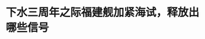 <!DOCTYPE html>
<html lang="zh-CN">

<head>
    
<title>下水三周年之际福建舰加紧海试，释放出哪些信号_腾讯新闻</title>
<meta name="keywords" content="航母,军舰,大国重器,海上试验,海试,张军社,福建,电磁弹射系统,电磁弹射,系泊试验">
<meta name="description" content="【环球时报-环球网报道 记者 郭媛丹】据央视新闻24日报道，作为我国首艘弹射型航空母舰，福建舰正在加紧进行海试。2022年6月17日，福建舰下水，曾备受关注。在下水即将三周年之际，福建舰被官宣加紧海试，这释放出什么信号？军事专家25日对《环球时报》表示，这表明福建舰距离正式服役的日子已不远。从世界其他国家海军航母...">
<meta name="author" content="腾讯网">
<meta name="copyright" content="Copyright 1998 - 2025 Tencent. All Rights Reserved">
<meta property="og:type" content="news" />

<meta property="og:title" content="下水三周年之际福建舰加紧海试，释放出哪些信号_腾讯新闻" />
<meta property="og:description" content="【环球时报-环球网报道 记者 郭媛丹】据央视新闻24日报道，作为我国首艘弹射型航空母舰，福建舰正在加紧进行海试。2022年6月17日，福建舰下水，曾备受关注。在下水即将三周年之际，福建舰被官宣加紧海试，这释放出什么信号？军事专家25日对《环球时报》表示，这表明福建舰距离正式服役的日子已不远。从世界其他国家海军航母..." />
<meta property="og:url" content="https://news.qq.com/rain/a/20250525A05GA300" />
<meta property="og:image" content="https://inews.gtimg.com/news_ls/ONlJztUC3aBh8-QedCk3Gy9SCHqwVsCd_tIBjn9yB_9IwAA_640330/0" />
<meta property="article:author" content="环球网" />
<meta property="article:published_time" content="2025-05-25 17:14:12" />
<meta property="category" content="mil" />

<meta name="baidu-site-verification" content="jJeIJ5X7pP" />
    <meta charset="utf-8" />
<meta http-equiv="X-UA-Compatible" content="IE=Edge" />
<meta name="viewport" content="width=device-width, initial-scale=1, shrink-to-fit=no" />
<link rel="dns-prefetch" href="mat1.gtimg.com">
<link rel="dns-prefetch" href="i.news.qq.com">
<link rel="shortcut icon" href="https://mat1.gtimg.com/qqcdn/qqindex2021/favicon.ico">
<script nomodule="true" src="https://mat1.gtimg.com/qqcdn/qqindex2021/common-static/20240515201444/core3-37-1.min.js"></script>
<script>
  try {
    if (!window.IntersectionObserver) {
      var observerScript = document.createElement('script');
      observerScript.src = "https://mat1.gtimg.com/qqcdn/qqindex2021/common-static/20241024141058/intersection-observer-polyfill.js";
      document.head.appendChild(observerScript);
    }
  } catch (error) {}
</script>

<script>
  try {
    if (!Element.prototype.scrollTo) {
      var scrollScript = document.createElement('script');
      scrollScript.src = "https://mat1.gtimg.com/qqcdn/qqindex2021/common-static/20241025153001/scroll-behavior-polyfill.js";
      document.head.appendChild(scrollScript);
    }
  } catch (error) {}
</script>
<script>
  try {
    if ('scrollRestoration' in window.history) {
      window.history.scrollRestoration = 'manual';
    }
    window.isPcClient = Boolean(window.electron) && (
      window.navigator.userAgent.indexOf('pc-client') > 0 ||
      window.navigator.userAgent.indexOf('TencentNews') > 0
    );
  } catch {}
</script>
<script>
  try {
    if (window.isPcClient) {
      var bodyStyle = document.createElement('style');
      bodyStyle.innerText = 'body{ zoom: 0.95 }';
      document.head.appendChild(bodyStyle);
    }
  } catch {}
</script>
<script>
  window.DATA = {"url":"https://view.inews.qq.com/a/20250525A05GA300","article_id":"20250525A05GA300","article_type":"0","title":"下水三周年之际福建舰加紧海试，释放出哪些信号","desc":"【环球时报-环球网报道 记者 郭媛丹】据央视新闻24日报道，作为我国首艘弹射型航空母舰，福建舰正在加紧进行海试。2022年6月17日，福建舰下水，曾备受关注。在下水即将三周年之际，福建舰被官宣加紧海试，这释放出什么信号？军事专家25日对《环球时报》表示，这表明福建舰距离正式服役的日子已不远。从世界其他国家海军航母...","iNewsRecommendLevel":1,"abstract":"【环球时报-环球网报道 记者 郭媛丹】据央视新闻24日报道，作为我国首艘弹射型航空母舰，福建舰正在加紧进行海试。2022年6月17日，福建舰下水，曾备受关注。在下水即将三周年之际，福建舰被官宣加紧海试，这释放出什么信号？军事专家25日对《环球时报》表示，这表明福建舰距离正式服役的日子已不远。从世界其他国家海军航母...","catalog1":"mil","ad_channel_sign":"milite","introduction":"","media":"环球网","media_id":"26082","pubtime":"2025-05-25 17:14:12","comment_id":"8414753827","political":0,"cmsId":"20250525A05GA300","cms_id":"20250525A05GA300","closeAllAd":0,"closeAllFavorite":false,"originContent":{"directory":{"ai_list":null,"enable":2,"list":null},"key_points_show":["中国首艘弹射型航空母舰福建舰在下水三周年之际加紧进行海试，距离正式服役的日子已不远。","福建舰进行了八次海上试验，表明海试非常顺利，大致进行了六大领域测试。","与辽宁舰和山东舰相比，福建舰吨位更大，搭载的飞机更多，尤其是首次使用电磁弹射系统，因此其海试时间自然要比过去更长。","专家分析认为，福建舰服役后，中国海军将正式进入三航母时代，提高海军远海防御作战能力。","同时，这也说明国家大型舰艇建造能力、科技水平和综合国力等都已实现大幅提升。"],"text":"\u003cdiv class=\"rich_media_content\"\u003e\u003c!--NO_AD_ERROR_5_1--\u003e\u003c!--VIDEO_0--\u003e\u003cp type=\"desc\" style=\"color: rgb(136, 136, 136); font-size: 13px; line-height: 14px; margin-bottom: 22px; margin-top: 8px; text-align: center\"\u003e我国首艘弹射型航母正加紧海试 入列后作战模式将更灵活\u003c/p\u003e\u003cp\u003e【环球时报-环球网报道 记者 郭媛丹】据央视新闻24日报道，作为我国首艘弹射型航空母舰，\u003c!--VERTICAL_CARD_BEGIN_0--\u003e福建舰\u003c!--VERTICAL_CARD_END_0--\u003e正在加紧进行海试。2022年6月17日，福建舰下水，曾备受关注。在下水即将三周年之际，福建舰被官宣加紧海试，这释放出什么信号？军事专家25日对《环球时报》表示，这表明福建舰距离正式服役的日子已不远。\u003c/p\u003e\u003cp\u003e从世界其他国家海军航母从下水到服役的情况来看，航母一般需经历舾装、系泊试验以及海试三个阶段，通常需要三到四年时间才能正式服役。军事专家张军社25日接受《环球时报》采访时表示，福建舰是中国自主研发的首艘电磁弹射型航母，其采用的电磁弹射技术极为复杂，需要更长时间的调试和测试，以确保系统的稳定性和可靠性。“央视报道福建舰近期加快了海试进程，这表明它距离正式服役的日子已不远。”\u003c!--NO_AD_0--\u003e\u003c!--EOP_0--\u003e\u003c/p\u003e\u003c!--PARAGRAPH_0--\u003e\u003cp\u003e福建舰首次海试于2024年5月1日启动，至5月8日结束，为期8天，期间主要完成了动力、电力等系统设备的测试，达到了预期效果。根据上海海事局网站信息，\u003c!--SECURE_LINK_BEGIN_0--\u003e长江口\u003c!--SECURE_LINK_END_0--\u003e5月21日一大型船舶航行交通管制，管制范围涉及302灯浮至长兴岛码头水域及深水航道进出口。外界分析认为，此次交通管制极有可能与福建舰的第八次海试紧密相关。今年3月，在国防部例行记者会上，针对“福建舰近日已出海开始第七次海试”的相关问题，时任国防部新闻发言人的吴谦表示，福建舰开展海上试验是建造过程中的正常安排，大家平常心就好。\u003c!--NO_AD_1--\u003e\u003c!--EOP_1--\u003e\u003c/p\u003e\u003c!--PARAGRAPH_1--\u003e\u003cp\u003e张军社表示，在一年多的时间内，福建舰进行了八次海上试验，表明福建舰海试非常顺利。他具体分析表示，福建舰大致应该进行了六大领域测试。首先，测试动力系统的可靠性。在航母高速甚至极限速度航行时，检验动力系统能否满足需求，确保航母的机动性。其次，对电力系统进行测试。由于电磁弹射系统耗电量巨大，需检验电力系统的供电能力和稳定性，以支撑电磁弹射系统的正常工作。第三，测试航母在高速航行和极限转弯情况下的稳定性。例如航母在海上进行高速回转时，需检验其稳定性，包括在高速航行和恶劣海况下的稳定性。“这些试验项目循序渐进，从基本的动力、电力系统入手，逐步向技术技能方面发展。”张军社介绍。\u003c!--NO_AD_2--\u003e\u003c!--EOP_2--\u003e\u003c/p\u003e\u003c!--PARAGRAPH_2--\u003e\u003cp\u003e第四是测试甲板的承载能力，包括飞机起降时的承重及空间划分等，特别是战斗机起降的情况。第五个测试项目是对电磁弹射系统进行测试，包括电磁弹射起飞和阻拦着舰的情况，这既是对电磁弹射系统的测试，也是对飞行员、飞机与电磁弹射系统适配性的测试。第六是对包括航母舰载机挂弹作业能力在内的测试。“具体而言，还包括多种机型——如已公开的歼 - 15弹射型舰载战斗机以及其他可能上舰的固定翼预警机等——的适配性起降训练和试验。”张军社表示，经过以上一系列对航母本身性能的测试，以及对多种舰载机适配性训练的完成，福建舰正式服役便水到渠成。\u003c!--NO_AD_3--\u003e\u003c!--EOP_3--\u003e\u003c/p\u003e\u003c!--PARAGRAPH_3--\u003e\u003cp\u003e公开信息显示，\u003c!--VERTICAL_CARD_BEGIN_1--\u003e辽宁舰\u003c!--VERTICAL_CARD_END_1--\u003e和\u003c!--VERTICAL_CARD_BEGIN_2--\u003e山东舰\u003c!--VERTICAL_CARD_END_2--\u003e从首次海试到正式入列，间隔1年1个月和1年7个月左右。辽宁舰在2011年8月10日首次出海进行航行试验，在2012年9月25日正式服役。山东舰首次进行海试发生在2018年5月13日至18日期间，2019年12月17日‌‌，山东舰正式入列。 \u003c/p\u003e\u003cp\u003e张军社分析认为，与辽宁舰和山东舰相比，福建舰吨位更大，搭载的飞机更多，尤其是首次使用电磁弹射系统，该系统更为复杂，因此其海试时间自然要比过去更长。\u003c/p\u003e\u003cp\u003e这位军事专家分析说，与辽宁舰和山东舰相比，福建舰的复杂主要体现在两个方面：一是使用了电磁弹射系统；二是搭载的舰载机机型更多，因此福建舰的系统也更为复杂。“由于电磁弹射器的自动控制系统能够精准控制推力，根据飞机大小采取不同推力，因此可以比滑跃起飞航母起飞更多类型的飞机，尤其是固定翼预警机以及各种大中小型无人机。所以，各种舰载机的适配性试验时间也更长。”\u003c!--NO_AD_4--\u003e\u003c!--EOP_4--\u003e\u003c/p\u003e\u003c!--PARAGRAPH_4--\u003e\u003cp\u003e张军社表示，福建舰服役后，中国海军将正式进入三航母时代，这将进一步提高中国海军远海防御作战能力，对中国海军向近海防御、远海防卫转型具有重要意义。同时也说明国家大型舰艇建造能力、科技水平和综合国力等都已实现大幅提升。\u003c/p\u003e\u003cdiv powered-by=\"qqnews_ex-editor\"\u003e\u003c/div\u003e\u003cstyle\u003e.rich_media_content{--news-tabel-th-night-color: #444444;--news-font-day-color: #333;--news-font-night-color: #d9d9d9;--news-bottom-distance: 22px}.rich_media_content p:not([data-exeditor-arbitrary-box=image-box]){letter-spacing:.5px;line-height:30px;margin-bottom:var(--news-bottom-distance);word-wrap:break-word}.rich_media_content{color:var(--news-font-day-color);font-size:18px}@media(prefers-color-scheme:dark){body:not([data-weui-theme=light]):not([dark-mode-disable=true]) .rich_media_content p:not([data-exeditor-arbitrary-box=image-box]){letter-spacing:.5px;line-height:30px;margin-bottom:var(--news-bottom-distance);word-wrap:break-word}body:not([data-weui-theme=light]):not([dark-mode-disable=true]) .rich_media_content{color:var(--news-font-night-color)}}.data_color_scheme_dark .rich_media_content p:not([data-exeditor-arbitrary-box=image-box]){letter-spacing:.5px;line-height:30px;margin-bottom:var(--news-bottom-distance);word-wrap:break-word}.data_color_scheme_dark .rich_media_content{color:var(--news-font-night-color)}.data_color_scheme_dark .rich_media_content{font-size:18px}.rich_media_content p[data-exeditor-arbitrary-box=image-box]{margin-bottom:11px}.rich_media_content\u003ediv:not(.qnt-video),.rich_media_content\u003esection{margin-bottom:var(--news-bottom-distance)}.rich_media_content hr{margin-bottom:var(--news-bottom-distance)}.rich_media_content .link_list{margin:0;margin-top:20px;min-height:0!important}.rich_media_content blockquote{background:#f9f9f9;border-left:6px solid #ccc;margin:1.5em 10px;padding:.5em 10px}.rich_media_content blockquote p{margin-bottom:0!important}.data_color_scheme_dark .rich_media_content blockquote{background:#323232}@media(prefers-color-scheme:dark){body:not([data-weui-theme=light]):not([dark-mode-disable=true]) .rich_media_content blockquote{background:#323232}}.rich_media_content ol[data-ex-list]{--ol-start: 1;--ol-list-style-type: decimal;list-style-type:none;counter-reset:olCounter calc(var(--ol-start,1) - 1);position:relative}.rich_media_content ol[data-ex-list]\u003eli\u003e:first-child::before{content:counter(olCounter,var(--ol-list-style-type)) '. ';counter-increment:olCounter;font-variant-numeric:tabular-nums;display:inline-block}.rich_media_content ul[data-ex-list]{--ul-list-style-type: circle;list-style-type:none;position:relative}.rich_media_content ul[data-ex-list].nonUnicode-list-style-type\u003eli\u003e:first-child::before{content:var(--ul-list-style-type) ' ';font-variant-numeric:tabular-nums;display:inline-block;transform:scale(0.5)}.rich_media_content ul[data-ex-list].unicode-list-style-type\u003eli\u003e:first-child::before{content:var(--ul-list-style-type) ' ';font-variant-numeric:tabular-nums;display:inline-block;transform:scale(0.8)}.rich_media_content ol:not([data-ex-list]){padding-left:revert}.rich_media_content ul:not([data-ex-list]){padding-left:revert}.rich_media_content table{display:table;border-collapse:collapse;margin-bottom:var(--news-bottom-distance)}.rich_media_content table th,.rich_media_content table td{word-wrap:break-word;border:1px solid #ddd;white-space:nowrap;padding:2px 5px}.rich_media_content table th{font-weight:700;background-color:#f0f0f0;text-align:left}.rich_media_content table p{margin-bottom:0!important}.data_color_scheme_dark .rich_media_content table th{background:var(--news-tabel-th-night-color)}@media(prefers-color-scheme:dark){body:not([data-weui-theme=light]):not([dark-mode-disable=true]) .rich_media_content table th{background:var(--news-tabel-th-night-color)}}.rich_media_content .qqnews_image_desc,.rich_media_content p[type=om-image-desc]{line-height:20px!important;text-align:center!important;font-size:14px!important;color:#666!important}.rich_media_content div[data-exeditor-arbitrary-box=wrap]:not([data-exeditor-arbitrary-box-special-style]){max-width:100%}.rich_media_content .qqnews-content{--wmfont: 0;--wmcolor: transparent;font-size:var(--wmfont);color:var(--wmcolor);line-height:var(--wmfont)!important;margin-bottom:var(--wmfont)!important}.rich_media_content .qqnews_sign_emphasis{background:#f7f7f7}.rich_media_content .qqnews_sign_emphasis ol{word-wrap:break-word;border:none;color:#5c5c5c;line-height:28px;list-style:none;margin:14px 0 6px;padding:16px 15px 4px}.rich_media_content .qqnews_sign_emphasis p{margin-bottom:12px!important}.rich_media_content .qqnews_sign_emphasis ol\u003eli\u003ep{padding-left:30px}.rich_media_content .qqnews_sign_emphasis ol\u003eli{list-style:none}.rich_media_content .qqnews_sign_emphasis ol\u003eli\u003ep:first-child::before{margin-left:-30px;content:counter(olCounter,decimal) ''!important;counter-increment:olCounter!important;font-variant-numeric:tabular-nums!important;background:#37f;border-radius:2px;color:#fff;font-size:15px;font-style:normal;text-align:center;line-height:18px;width:18px;height:18px;margin-right:12px;position:relative;top:-1px}.data_color_scheme_dark .rich_media_content .qqnews_sign_emphasis{background:#262626}.data_color_scheme_dark .rich_media_content .qqnews_sign_emphasis ol\u003eli\u003ep{color:#a9a9a9}@media(prefers-color-scheme:dark){body:not([data-weui-theme=light]):not([dark-mode-disable=true]) .rich_media_content .qqnews_sign_emphasis{background:#262626}body:not([data-weui-theme=light]):not([dark-mode-disable=true]) .rich_media_content .qqnews_sign_emphasis ol\u003eli\u003ep{color:#a9a9a9}}.rich_media_content h1,.rich_media_content h2,.rich_media_content h3,.rich_media_content h4,.rich_media_content h5,.rich_media_content h6{margin-bottom:var(--news-bottom-distance);font-weight:700}.rich_media_content h1{font-size:20px}.rich_media_content h2,.rich_media_content h3{font-size:19px}.rich_media_content h4,.rich_media_content h5,.rich_media_content h6{font-size:18px}.rich_media_content li:empty{display:none}.rich_media_content ul,.rich_media_content ol{margin-bottom:var(--news-bottom-distance)}.rich_media_content div\u003ep:only-child{margin-bottom:0!important}.rich_media_content .cms-cke-widget-title-wrap p{margin-bottom:0!important}\u003c/style\u003e\u003c/div\u003e","version":"v2"},"originAttribute":{"VERTICAL_CARD_BEGIN_0":{"a_version":"21_android_7.4.57","desc":"福建舰","detail_url":"qqnews://article_9528?act=ai_chat\u0026vertical_card_type=ai\u0026vertical_card_desc=%E7%A6%8F%E5%BB%BA%E8%88%B0\u0026a_version=21_android_7.4.57\u0026i_version=11.0_qqnews_7.4.70","i_version":"11.0_qqnews_7.4.70","previous_context":"我国首艘弹射型航母正加紧海试 入列后作战模式将更灵活【环球时报-环球网报道 记者 郭媛丹】据央视新闻24日报道，作为我国首艘弹射型航空母舰，","subsequent_context":"正在加紧进行海试。2022年6月17日，福建舰下水，曾备受关注。在下水即将三周年之际，福建舰被官宣加紧海试，这释放出什么信号？军事专家25日对《环球时报》表示，这表明福建舰距离正式服役的日子已不远。从","type":"ai","url":"qqnews://article_9528?act=ai_chat\u0026vertical_card_type=ai\u0026vertical_card_desc=%E7%A6%8F%E5%BB%BA%E8%88%B0\u0026jumpinfo=%7B%22scene%22%3A%22algo_scribe_words%22%2C%22sentence%22%3A%22%E7%A6%8F%E5%BB%BA%E8%88%B0%22%2C%22sentenceContext%22%3A%22%E6%88%91%E5%9B%BD%E9%A6%96%E8%89%98%E5%BC%B9%E5%B0%84%E5%9E%8B%E8%88%AA%E6%AF%8D%E6%AD%A3%E5%8A%A0%E7%B4%A7%E6%B5%B7%E8%AF%95+%E5%85%A5%E5%88%97%E5%90%8E%E4%BD%9C%E6%88%98%E6%A8%A1%E5%BC%8F%E5%B0%86%E6%9B%B4%E7%81%B5%E6%B4%BB%E3%80%90%E7%8E%AF%E7%90%83%E6%97%B6%E6%8A%A5-%E7%8E%AF%E7%90%83%E7%BD%91%E6%8A%A5%E9%81%93+%E8%AE%B0%E8%80%85+%E9%83%AD%E5%AA%9B%E4%B8%B9%E3%80%91%E6%8D%AE%E5%A4%AE%E8%A7%86%E6%96%B0%E9%97%BB24%E6%97%A5%E6%8A%A5%E9%81%93%EF%BC%8C%E4%BD%9C%E4%B8%BA%E6%88%91%E5%9B%BD%E9%A6%96%E8%89%98%E5%BC%B9%E5%B0%84%E5%9E%8B%E8%88%AA%E7%A9%BA%E6%AF%8D%E8%88%B0%EF%BC%8C%7B%E7%A6%8F%E5%BB%BA%E8%88%B0%7D%E6%AD%A3%E5%9C%A8%E5%8A%A0%E7%B4%A7%E8%BF%9B%E8%A1%8C%E6%B5%B7%E8%AF%95%E3%80%822022%E5%B9%B46%E6%9C%8817%E6%97%A5%EF%BC%8C%E7%A6%8F%E5%BB%BA%E8%88%B0%E4%B8%8B%E6%B0%B4%EF%BC%8C%E6%9B%BE%E5%A4%87%E5%8F%97%E5%85%B3%E6%B3%A8%E3%80%82%E5%9C%A8%E4%B8%8B%E6%B0%B4%E5%8D%B3%E5%B0%86%E4%B8%89%E5%91%A8%E5%B9%B4%E4%B9%8B%E9%99%85%EF%BC%8C%E7%A6%8F%E5%BB%BA%E8%88%B0%E8%A2%AB%E5%AE%98%E5%AE%A3%E5%8A%A0%E7%B4%A7%E6%B5%B7%E8%AF%95%EF%BC%8C%E8%BF%99%E9%87%8A%E6%94%BE%E5%87%BA%E4%BB%80%E4%B9%88%E4%BF%A1%E5%8F%B7%EF%BC%9F%E5%86%9B%E4%BA%8B%E4%B8%93%E5%AE%B625%E6%97%A5%E5%AF%B9%E3%80%8A%E7%8E%AF%E7%90%83%E6%97%B6%E6%8A%A5%E3%80%8B%E8%A1%A8%E7%A4%BA%EF%BC%8C%E8%BF%99%E8%A1%A8%E6%98%8E%E7%A6%8F%E5%BB%BA%E8%88%B0%E8%B7%9D%E7%A6%BB%E6%AD%A3%E5%BC%8F%E6%9C%8D%E5%BD%B9%E7%9A%84%E6%97%A5%E5%AD%90%E5%B7%B2%E4%B8%8D%E8%BF%9C%E3%80%82%E4%BB%8E%22%2C%22source%22%3A%22article_sharepage_scribewords%22%7D","urls":{"qqcom":{"pc_url":"qqnews://article_9528?act=ai_chat\u0026vertical_card_type=ai\u0026vertical_card_desc=%E7%A6%8F%E5%BB%BA%E8%88%B0\u0026jumpinfo=%7B%22scene%22%3A%22algo_scribe_words%22%2C%22sentence%22%3A%22%E7%A6%8F%E5%BB%BA%E8%88%B0%22%2C%22sentenceContext%22%3A%22%E6%88%91%E5%9B%BD%E9%A6%96%E8%89%98%E5%BC%B9%E5%B0%84%E5%9E%8B%E8%88%AA%E6%AF%8D%E6%AD%A3%E5%8A%A0%E7%B4%A7%E6%B5%B7%E8%AF%95+%E5%85%A5%E5%88%97%E5%90%8E%E4%BD%9C%E6%88%98%E6%A8%A1%E5%BC%8F%E5%B0%86%E6%9B%B4%E7%81%B5%E6%B4%BB%E3%80%90%E7%8E%AF%E7%90%83%E6%97%B6%E6%8A%A5-%E7%8E%AF%E7%90%83%E7%BD%91%E6%8A%A5%E9%81%93+%E8%AE%B0%E8%80%85+%E9%83%AD%E5%AA%9B%E4%B8%B9%E3%80%91%E6%8D%AE%E5%A4%AE%E8%A7%86%E6%96%B0%E9%97%BB24%E6%97%A5%E6%8A%A5%E9%81%93%EF%BC%8C%E4%BD%9C%E4%B8%BA%E6%88%91%E5%9B%BD%E9%A6%96%E8%89%98%E5%BC%B9%E5%B0%84%E5%9E%8B%E8%88%AA%E7%A9%BA%E6%AF%8D%E8%88%B0%EF%BC%8C%7B%E7%A6%8F%E5%BB%BA%E8%88%B0%7D%E6%AD%A3%E5%9C%A8%E5%8A%A0%E7%B4%A7%E8%BF%9B%E8%A1%8C%E6%B5%B7%E8%AF%95%E3%80%822022%E5%B9%B46%E6%9C%8817%E6%97%A5%EF%BC%8C%E7%A6%8F%E5%BB%BA%E8%88%B0%E4%B8%8B%E6%B0%B4%EF%BC%8C%E6%9B%BE%E5%A4%87%E5%8F%97%E5%85%B3%E6%B3%A8%E3%80%82%E5%9C%A8%E4%B8%8B%E6%B0%B4%E5%8D%B3%E5%B0%86%E4%B8%89%E5%91%A8%E5%B9%B4%E4%B9%8B%E9%99%85%EF%BC%8C%E7%A6%8F%E5%BB%BA%E8%88%B0%E8%A2%AB%E5%AE%98%E5%AE%A3%E5%8A%A0%E7%B4%A7%E6%B5%B7%E8%AF%95%EF%BC%8C%E8%BF%99%E9%87%8A%E6%94%BE%E5%87%BA%E4%BB%80%E4%B9%88%E4%BF%A1%E5%8F%B7%EF%BC%9F%E5%86%9B%E4%BA%8B%E4%B8%93%E5%AE%B625%E6%97%A5%E5%AF%B9%E3%80%8A%E7%8E%AF%E7%90%83%E6%97%B6%E6%8A%A5%E3%80%8B%E8%A1%A8%E7%A4%BA%EF%BC%8C%E8%BF%99%E8%A1%A8%E6%98%8E%E7%A6%8F%E5%BB%BA%E8%88%B0%E8%B7%9D%E7%A6%BB%E6%AD%A3%E5%BC%8F%E6%9C%8D%E5%BD%B9%E7%9A%84%E6%97%A5%E5%AD%90%E5%B7%B2%E4%B8%8D%E8%BF%9C%E3%80%82%E4%BB%8E%22%2C%22source%22%3A%22article_sharepage_scribewords%22%7D"},"web":{"h5_url":"qqnews://article_9528?act=ai_chat\u0026vertical_card_type=ai\u0026vertical_card_desc=%E7%A6%8F%E5%BB%BA%E8%88%B0\u0026jumpinfo=%7B%22scene%22%3A%22algo_scribe_words%22%2C%22sentence%22%3A%22%E7%A6%8F%E5%BB%BA%E8%88%B0%22%2C%22sentenceContext%22%3A%22%E6%88%91%E5%9B%BD%E9%A6%96%E8%89%98%E5%BC%B9%E5%B0%84%E5%9E%8B%E8%88%AA%E6%AF%8D%E6%AD%A3%E5%8A%A0%E7%B4%A7%E6%B5%B7%E8%AF%95+%E5%85%A5%E5%88%97%E5%90%8E%E4%BD%9C%E6%88%98%E6%A8%A1%E5%BC%8F%E5%B0%86%E6%9B%B4%E7%81%B5%E6%B4%BB%E3%80%90%E7%8E%AF%E7%90%83%E6%97%B6%E6%8A%A5-%E7%8E%AF%E7%90%83%E7%BD%91%E6%8A%A5%E9%81%93+%E8%AE%B0%E8%80%85+%E9%83%AD%E5%AA%9B%E4%B8%B9%E3%80%91%E6%8D%AE%E5%A4%AE%E8%A7%86%E6%96%B0%E9%97%BB24%E6%97%A5%E6%8A%A5%E9%81%93%EF%BC%8C%E4%BD%9C%E4%B8%BA%E6%88%91%E5%9B%BD%E9%A6%96%E8%89%98%E5%BC%B9%E5%B0%84%E5%9E%8B%E8%88%AA%E7%A9%BA%E6%AF%8D%E8%88%B0%EF%BC%8C%7B%E7%A6%8F%E5%BB%BA%E8%88%B0%7D%E6%AD%A3%E5%9C%A8%E5%8A%A0%E7%B4%A7%E8%BF%9B%E8%A1%8C%E6%B5%B7%E8%AF%95%E3%80%822022%E5%B9%B46%E6%9C%8817%E6%97%A5%EF%BC%8C%E7%A6%8F%E5%BB%BA%E8%88%B0%E4%B8%8B%E6%B0%B4%EF%BC%8C%E6%9B%BE%E5%A4%87%E5%8F%97%E5%85%B3%E6%B3%A8%E3%80%82%E5%9C%A8%E4%B8%8B%E6%B0%B4%E5%8D%B3%E5%B0%86%E4%B8%89%E5%91%A8%E5%B9%B4%E4%B9%8B%E9%99%85%EF%BC%8C%E7%A6%8F%E5%BB%BA%E8%88%B0%E8%A2%AB%E5%AE%98%E5%AE%A3%E5%8A%A0%E7%B4%A7%E6%B5%B7%E8%AF%95%EF%BC%8C%E8%BF%99%E9%87%8A%E6%94%BE%E5%87%BA%E4%BB%80%E4%B9%88%E4%BF%A1%E5%8F%B7%EF%BC%9F%E5%86%9B%E4%BA%8B%E4%B8%93%E5%AE%B625%E6%97%A5%E5%AF%B9%E3%80%8A%E7%8E%AF%E7%90%83%E6%97%B6%E6%8A%A5%E3%80%8B%E8%A1%A8%E7%A4%BA%EF%BC%8C%E8%BF%99%E8%A1%A8%E6%98%8E%E7%A6%8F%E5%BB%BA%E8%88%B0%E8%B7%9D%E7%A6%BB%E6%AD%A3%E5%BC%8F%E6%9C%8D%E5%BD%B9%E7%9A%84%E6%97%A5%E5%AD%90%E5%B7%B2%E4%B8%8D%E8%BF%9C%E3%80%82%E4%BB%8E%22%2C%22source%22%3A%22article_sharepage_scribewords%22%7D"}}},"VERTICAL_CARD_BEGIN_1":{"a_version":"21_android_7.4.57","desc":"辽宁舰","detail_url":"qqnews://article_9528?act=ai_chat\u0026vertical_card_type=ai\u0026vertical_card_desc=%E8%BE%BD%E5%AE%81%E8%88%B0\u0026a_version=21_android_7.4.57\u0026i_version=11.0_qqnews_7.4.70","i_version":"11.0_qqnews_7.4.70","previous_context":"弹射型舰载战斗机以及其他可能上舰的固定翼预警机等——的适配性起降训练和试验。”张军社表示，经过以上一系列对航母本身性能的测试，以及对多种舰载机适配性训练的完成，福建舰正式服役便水到渠成。公开信息显示，","subsequent_context":"和山东舰从首次海试到正式入列，间隔1年1个月和1年7个月左右。辽宁舰在2011年8月10日首次出海进行航行试验，在2012年9月25日正式服役。山东舰首次进行海试发生在2018年5月13日至18日期间","type":"ai","url":"qqnews://article_9528?act=ai_chat\u0026vertical_card_type=ai\u0026vertical_card_desc=%E8%BE%BD%E5%AE%81%E8%88%B0\u0026jumpinfo=%7B%22scene%22%3A%22algo_scribe_words%22%2C%22sentence%22%3A%22%E8%BE%BD%E5%AE%81%E8%88%B0%22%2C%22sentenceContext%22%3A%22%E5%BC%B9%E5%B0%84%E5%9E%8B%E8%88%B0%E8%BD%BD%E6%88%98%E6%96%97%E6%9C%BA%E4%BB%A5%E5%8F%8A%E5%85%B6%E4%BB%96%E5%8F%AF%E8%83%BD%E4%B8%8A%E8%88%B0%E7%9A%84%E5%9B%BA%E5%AE%9A%E7%BF%BC%E9%A2%84%E8%AD%A6%E6%9C%BA%E7%AD%89%E2%80%94%E2%80%94%E7%9A%84%E9%80%82%E9%85%8D%E6%80%A7%E8%B5%B7%E9%99%8D%E8%AE%AD%E7%BB%83%E5%92%8C%E8%AF%95%E9%AA%8C%E3%80%82%E2%80%9D%E5%BC%A0%E5%86%9B%E7%A4%BE%E8%A1%A8%E7%A4%BA%EF%BC%8C%E7%BB%8F%E8%BF%87%E4%BB%A5%E4%B8%8A%E4%B8%80%E7%B3%BB%E5%88%97%E5%AF%B9%E8%88%AA%E6%AF%8D%E6%9C%AC%E8%BA%AB%E6%80%A7%E8%83%BD%E7%9A%84%E6%B5%8B%E8%AF%95%EF%BC%8C%E4%BB%A5%E5%8F%8A%E5%AF%B9%E5%A4%9A%E7%A7%8D%E8%88%B0%E8%BD%BD%E6%9C%BA%E9%80%82%E9%85%8D%E6%80%A7%E8%AE%AD%E7%BB%83%E7%9A%84%E5%AE%8C%E6%88%90%EF%BC%8C%E7%A6%8F%E5%BB%BA%E8%88%B0%E6%AD%A3%E5%BC%8F%E6%9C%8D%E5%BD%B9%E4%BE%BF%E6%B0%B4%E5%88%B0%E6%B8%A0%E6%88%90%E3%80%82%E5%85%AC%E5%BC%80%E4%BF%A1%E6%81%AF%E6%98%BE%E7%A4%BA%EF%BC%8C%7B%E8%BE%BD%E5%AE%81%E8%88%B0%7D%E5%92%8C%E5%B1%B1%E4%B8%9C%E8%88%B0%E4%BB%8E%E9%A6%96%E6%AC%A1%E6%B5%B7%E8%AF%95%E5%88%B0%E6%AD%A3%E5%BC%8F%E5%85%A5%E5%88%97%EF%BC%8C%E9%97%B4%E9%9A%941%E5%B9%B41%E4%B8%AA%E6%9C%88%E5%92%8C1%E5%B9%B47%E4%B8%AA%E6%9C%88%E5%B7%A6%E5%8F%B3%E3%80%82%E8%BE%BD%E5%AE%81%E8%88%B0%E5%9C%A82011%E5%B9%B48%E6%9C%8810%E6%97%A5%E9%A6%96%E6%AC%A1%E5%87%BA%E6%B5%B7%E8%BF%9B%E8%A1%8C%E8%88%AA%E8%A1%8C%E8%AF%95%E9%AA%8C%EF%BC%8C%E5%9C%A82012%E5%B9%B49%E6%9C%8825%E6%97%A5%E6%AD%A3%E5%BC%8F%E6%9C%8D%E5%BD%B9%E3%80%82%E5%B1%B1%E4%B8%9C%E8%88%B0%E9%A6%96%E6%AC%A1%E8%BF%9B%E8%A1%8C%E6%B5%B7%E8%AF%95%E5%8F%91%E7%94%9F%E5%9C%A82018%E5%B9%B45%E6%9C%8813%E6%97%A5%E8%87%B318%E6%97%A5%E6%9C%9F%E9%97%B4%22%2C%22source%22%3A%22article_sharepage_scribewords%22%7D","urls":{"qqcom":{"pc_url":"qqnews://article_9528?act=ai_chat\u0026vertical_card_type=ai\u0026vertical_card_desc=%E8%BE%BD%E5%AE%81%E8%88%B0\u0026jumpinfo=%7B%22scene%22%3A%22algo_scribe_words%22%2C%22sentence%22%3A%22%E8%BE%BD%E5%AE%81%E8%88%B0%22%2C%22sentenceContext%22%3A%22%E5%BC%B9%E5%B0%84%E5%9E%8B%E8%88%B0%E8%BD%BD%E6%88%98%E6%96%97%E6%9C%BA%E4%BB%A5%E5%8F%8A%E5%85%B6%E4%BB%96%E5%8F%AF%E8%83%BD%E4%B8%8A%E8%88%B0%E7%9A%84%E5%9B%BA%E5%AE%9A%E7%BF%BC%E9%A2%84%E8%AD%A6%E6%9C%BA%E7%AD%89%E2%80%94%E2%80%94%E7%9A%84%E9%80%82%E9%85%8D%E6%80%A7%E8%B5%B7%E9%99%8D%E8%AE%AD%E7%BB%83%E5%92%8C%E8%AF%95%E9%AA%8C%E3%80%82%E2%80%9D%E5%BC%A0%E5%86%9B%E7%A4%BE%E8%A1%A8%E7%A4%BA%EF%BC%8C%E7%BB%8F%E8%BF%87%E4%BB%A5%E4%B8%8A%E4%B8%80%E7%B3%BB%E5%88%97%E5%AF%B9%E8%88%AA%E6%AF%8D%E6%9C%AC%E8%BA%AB%E6%80%A7%E8%83%BD%E7%9A%84%E6%B5%8B%E8%AF%95%EF%BC%8C%E4%BB%A5%E5%8F%8A%E5%AF%B9%E5%A4%9A%E7%A7%8D%E8%88%B0%E8%BD%BD%E6%9C%BA%E9%80%82%E9%85%8D%E6%80%A7%E8%AE%AD%E7%BB%83%E7%9A%84%E5%AE%8C%E6%88%90%EF%BC%8C%E7%A6%8F%E5%BB%BA%E8%88%B0%E6%AD%A3%E5%BC%8F%E6%9C%8D%E5%BD%B9%E4%BE%BF%E6%B0%B4%E5%88%B0%E6%B8%A0%E6%88%90%E3%80%82%E5%85%AC%E5%BC%80%E4%BF%A1%E6%81%AF%E6%98%BE%E7%A4%BA%EF%BC%8C%7B%E8%BE%BD%E5%AE%81%E8%88%B0%7D%E5%92%8C%E5%B1%B1%E4%B8%9C%E8%88%B0%E4%BB%8E%E9%A6%96%E6%AC%A1%E6%B5%B7%E8%AF%95%E5%88%B0%E6%AD%A3%E5%BC%8F%E5%85%A5%E5%88%97%EF%BC%8C%E9%97%B4%E9%9A%941%E5%B9%B41%E4%B8%AA%E6%9C%88%E5%92%8C1%E5%B9%B47%E4%B8%AA%E6%9C%88%E5%B7%A6%E5%8F%B3%E3%80%82%E8%BE%BD%E5%AE%81%E8%88%B0%E5%9C%A82011%E5%B9%B48%E6%9C%8810%E6%97%A5%E9%A6%96%E6%AC%A1%E5%87%BA%E6%B5%B7%E8%BF%9B%E8%A1%8C%E8%88%AA%E8%A1%8C%E8%AF%95%E9%AA%8C%EF%BC%8C%E5%9C%A82012%E5%B9%B49%E6%9C%8825%E6%97%A5%E6%AD%A3%E5%BC%8F%E6%9C%8D%E5%BD%B9%E3%80%82%E5%B1%B1%E4%B8%9C%E8%88%B0%E9%A6%96%E6%AC%A1%E8%BF%9B%E8%A1%8C%E6%B5%B7%E8%AF%95%E5%8F%91%E7%94%9F%E5%9C%A82018%E5%B9%B45%E6%9C%8813%E6%97%A5%E8%87%B318%E6%97%A5%E6%9C%9F%E9%97%B4%22%2C%22source%22%3A%22article_sharepage_scribewords%22%7D"},"web":{"h5_url":"qqnews://article_9528?act=ai_chat\u0026vertical_card_type=ai\u0026vertical_card_desc=%E8%BE%BD%E5%AE%81%E8%88%B0\u0026jumpinfo=%7B%22scene%22%3A%22algo_scribe_words%22%2C%22sentence%22%3A%22%E8%BE%BD%E5%AE%81%E8%88%B0%22%2C%22sentenceContext%22%3A%22%E5%BC%B9%E5%B0%84%E5%9E%8B%E8%88%B0%E8%BD%BD%E6%88%98%E6%96%97%E6%9C%BA%E4%BB%A5%E5%8F%8A%E5%85%B6%E4%BB%96%E5%8F%AF%E8%83%BD%E4%B8%8A%E8%88%B0%E7%9A%84%E5%9B%BA%E5%AE%9A%E7%BF%BC%E9%A2%84%E8%AD%A6%E6%9C%BA%E7%AD%89%E2%80%94%E2%80%94%E7%9A%84%E9%80%82%E9%85%8D%E6%80%A7%E8%B5%B7%E9%99%8D%E8%AE%AD%E7%BB%83%E5%92%8C%E8%AF%95%E9%AA%8C%E3%80%82%E2%80%9D%E5%BC%A0%E5%86%9B%E7%A4%BE%E8%A1%A8%E7%A4%BA%EF%BC%8C%E7%BB%8F%E8%BF%87%E4%BB%A5%E4%B8%8A%E4%B8%80%E7%B3%BB%E5%88%97%E5%AF%B9%E8%88%AA%E6%AF%8D%E6%9C%AC%E8%BA%AB%E6%80%A7%E8%83%BD%E7%9A%84%E6%B5%8B%E8%AF%95%EF%BC%8C%E4%BB%A5%E5%8F%8A%E5%AF%B9%E5%A4%9A%E7%A7%8D%E8%88%B0%E8%BD%BD%E6%9C%BA%E9%80%82%E9%85%8D%E6%80%A7%E8%AE%AD%E7%BB%83%E7%9A%84%E5%AE%8C%E6%88%90%EF%BC%8C%E7%A6%8F%E5%BB%BA%E8%88%B0%E6%AD%A3%E5%BC%8F%E6%9C%8D%E5%BD%B9%E4%BE%BF%E6%B0%B4%E5%88%B0%E6%B8%A0%E6%88%90%E3%80%82%E5%85%AC%E5%BC%80%E4%BF%A1%E6%81%AF%E6%98%BE%E7%A4%BA%EF%BC%8C%7B%E8%BE%BD%E5%AE%81%E8%88%B0%7D%E5%92%8C%E5%B1%B1%E4%B8%9C%E8%88%B0%E4%BB%8E%E9%A6%96%E6%AC%A1%E6%B5%B7%E8%AF%95%E5%88%B0%E6%AD%A3%E5%BC%8F%E5%85%A5%E5%88%97%EF%BC%8C%E9%97%B4%E9%9A%941%E5%B9%B41%E4%B8%AA%E6%9C%88%E5%92%8C1%E5%B9%B47%E4%B8%AA%E6%9C%88%E5%B7%A6%E5%8F%B3%E3%80%82%E8%BE%BD%E5%AE%81%E8%88%B0%E5%9C%A82011%E5%B9%B48%E6%9C%8810%E6%97%A5%E9%A6%96%E6%AC%A1%E5%87%BA%E6%B5%B7%E8%BF%9B%E8%A1%8C%E8%88%AA%E8%A1%8C%E8%AF%95%E9%AA%8C%EF%BC%8C%E5%9C%A82012%E5%B9%B49%E6%9C%8825%E6%97%A5%E6%AD%A3%E5%BC%8F%E6%9C%8D%E5%BD%B9%E3%80%82%E5%B1%B1%E4%B8%9C%E8%88%B0%E9%A6%96%E6%AC%A1%E8%BF%9B%E8%A1%8C%E6%B5%B7%E8%AF%95%E5%8F%91%E7%94%9F%E5%9C%A82018%E5%B9%B45%E6%9C%8813%E6%97%A5%E8%87%B318%E6%97%A5%E6%9C%9F%E9%97%B4%22%2C%22source%22%3A%22article_sharepage_scribewords%22%7D"}}},"VERTICAL_CARD_BEGIN_2":{"a_version":"21_android_7.4.57","desc":"山东舰","detail_url":"qqnews://article_9528?act=ai_chat\u0026vertical_card_type=ai\u0026vertical_card_desc=%E5%B1%B1%E4%B8%9C%E8%88%B0\u0026a_version=21_android_7.4.57\u0026i_version=11.0_qqnews_7.4.70","i_version":"11.0_qqnews_7.4.70","previous_context":"载战斗机以及其他可能上舰的固定翼预警机等——的适配性起降训练和试验。”张军社表示，经过以上一系列对航母本身性能的测试，以及对多种舰载机适配性训练的完成，福建舰正式服役便水到渠成。公开信息显示，辽宁舰和","subsequent_context":"从首次海试到正式入列，间隔1年1个月和1年7个月左右。辽宁舰在2011年8月10日首次出海进行航行试验，在2012年9月25日正式服役。山东舰首次进行海试发生在2018年5月13日至18日期间，201","type":"ai","url":"qqnews://article_9528?act=ai_chat\u0026vertical_card_type=ai\u0026vertical_card_desc=%E5%B1%B1%E4%B8%9C%E8%88%B0\u0026jumpinfo=%7B%22scene%22%3A%22algo_scribe_words%22%2C%22sentence%22%3A%22%E5%B1%B1%E4%B8%9C%E8%88%B0%22%2C%22sentenceContext%22%3A%22%E8%BD%BD%E6%88%98%E6%96%97%E6%9C%BA%E4%BB%A5%E5%8F%8A%E5%85%B6%E4%BB%96%E5%8F%AF%E8%83%BD%E4%B8%8A%E8%88%B0%E7%9A%84%E5%9B%BA%E5%AE%9A%E7%BF%BC%E9%A2%84%E8%AD%A6%E6%9C%BA%E7%AD%89%E2%80%94%E2%80%94%E7%9A%84%E9%80%82%E9%85%8D%E6%80%A7%E8%B5%B7%E9%99%8D%E8%AE%AD%E7%BB%83%E5%92%8C%E8%AF%95%E9%AA%8C%E3%80%82%E2%80%9D%E5%BC%A0%E5%86%9B%E7%A4%BE%E8%A1%A8%E7%A4%BA%EF%BC%8C%E7%BB%8F%E8%BF%87%E4%BB%A5%E4%B8%8A%E4%B8%80%E7%B3%BB%E5%88%97%E5%AF%B9%E8%88%AA%E6%AF%8D%E6%9C%AC%E8%BA%AB%E6%80%A7%E8%83%BD%E7%9A%84%E6%B5%8B%E8%AF%95%EF%BC%8C%E4%BB%A5%E5%8F%8A%E5%AF%B9%E5%A4%9A%E7%A7%8D%E8%88%B0%E8%BD%BD%E6%9C%BA%E9%80%82%E9%85%8D%E6%80%A7%E8%AE%AD%E7%BB%83%E7%9A%84%E5%AE%8C%E6%88%90%EF%BC%8C%E7%A6%8F%E5%BB%BA%E8%88%B0%E6%AD%A3%E5%BC%8F%E6%9C%8D%E5%BD%B9%E4%BE%BF%E6%B0%B4%E5%88%B0%E6%B8%A0%E6%88%90%E3%80%82%E5%85%AC%E5%BC%80%E4%BF%A1%E6%81%AF%E6%98%BE%E7%A4%BA%EF%BC%8C%E8%BE%BD%E5%AE%81%E8%88%B0%E5%92%8C%7B%E5%B1%B1%E4%B8%9C%E8%88%B0%7D%E4%BB%8E%E9%A6%96%E6%AC%A1%E6%B5%B7%E8%AF%95%E5%88%B0%E6%AD%A3%E5%BC%8F%E5%85%A5%E5%88%97%EF%BC%8C%E9%97%B4%E9%9A%941%E5%B9%B41%E4%B8%AA%E6%9C%88%E5%92%8C1%E5%B9%B47%E4%B8%AA%E6%9C%88%E5%B7%A6%E5%8F%B3%E3%80%82%E8%BE%BD%E5%AE%81%E8%88%B0%E5%9C%A82011%E5%B9%B48%E6%9C%8810%E6%97%A5%E9%A6%96%E6%AC%A1%E5%87%BA%E6%B5%B7%E8%BF%9B%E8%A1%8C%E8%88%AA%E8%A1%8C%E8%AF%95%E9%AA%8C%EF%BC%8C%E5%9C%A82012%E5%B9%B49%E6%9C%8825%E6%97%A5%E6%AD%A3%E5%BC%8F%E6%9C%8D%E5%BD%B9%E3%80%82%E5%B1%B1%E4%B8%9C%E8%88%B0%E9%A6%96%E6%AC%A1%E8%BF%9B%E8%A1%8C%E6%B5%B7%E8%AF%95%E5%8F%91%E7%94%9F%E5%9C%A82018%E5%B9%B45%E6%9C%8813%E6%97%A5%E8%87%B318%E6%97%A5%E6%9C%9F%E9%97%B4%EF%BC%8C201%22%2C%22source%22%3A%22article_sharepage_scribewords%22%7D","urls":{"qqcom":{"pc_url":"qqnews://article_9528?act=ai_chat\u0026vertical_card_type=ai\u0026vertical_card_desc=%E5%B1%B1%E4%B8%9C%E8%88%B0\u0026jumpinfo=%7B%22scene%22%3A%22algo_scribe_words%22%2C%22sentence%22%3A%22%E5%B1%B1%E4%B8%9C%E8%88%B0%22%2C%22sentenceContext%22%3A%22%E8%BD%BD%E6%88%98%E6%96%97%E6%9C%BA%E4%BB%A5%E5%8F%8A%E5%85%B6%E4%BB%96%E5%8F%AF%E8%83%BD%E4%B8%8A%E8%88%B0%E7%9A%84%E5%9B%BA%E5%AE%9A%E7%BF%BC%E9%A2%84%E8%AD%A6%E6%9C%BA%E7%AD%89%E2%80%94%E2%80%94%E7%9A%84%E9%80%82%E9%85%8D%E6%80%A7%E8%B5%B7%E9%99%8D%E8%AE%AD%E7%BB%83%E5%92%8C%E8%AF%95%E9%AA%8C%E3%80%82%E2%80%9D%E5%BC%A0%E5%86%9B%E7%A4%BE%E8%A1%A8%E7%A4%BA%EF%BC%8C%E7%BB%8F%E8%BF%87%E4%BB%A5%E4%B8%8A%E4%B8%80%E7%B3%BB%E5%88%97%E5%AF%B9%E8%88%AA%E6%AF%8D%E6%9C%AC%E8%BA%AB%E6%80%A7%E8%83%BD%E7%9A%84%E6%B5%8B%E8%AF%95%EF%BC%8C%E4%BB%A5%E5%8F%8A%E5%AF%B9%E5%A4%9A%E7%A7%8D%E8%88%B0%E8%BD%BD%E6%9C%BA%E9%80%82%E9%85%8D%E6%80%A7%E8%AE%AD%E7%BB%83%E7%9A%84%E5%AE%8C%E6%88%90%EF%BC%8C%E7%A6%8F%E5%BB%BA%E8%88%B0%E6%AD%A3%E5%BC%8F%E6%9C%8D%E5%BD%B9%E4%BE%BF%E6%B0%B4%E5%88%B0%E6%B8%A0%E6%88%90%E3%80%82%E5%85%AC%E5%BC%80%E4%BF%A1%E6%81%AF%E6%98%BE%E7%A4%BA%EF%BC%8C%E8%BE%BD%E5%AE%81%E8%88%B0%E5%92%8C%7B%E5%B1%B1%E4%B8%9C%E8%88%B0%7D%E4%BB%8E%E9%A6%96%E6%AC%A1%E6%B5%B7%E8%AF%95%E5%88%B0%E6%AD%A3%E5%BC%8F%E5%85%A5%E5%88%97%EF%BC%8C%E9%97%B4%E9%9A%941%E5%B9%B41%E4%B8%AA%E6%9C%88%E5%92%8C1%E5%B9%B47%E4%B8%AA%E6%9C%88%E5%B7%A6%E5%8F%B3%E3%80%82%E8%BE%BD%E5%AE%81%E8%88%B0%E5%9C%A82011%E5%B9%B48%E6%9C%8810%E6%97%A5%E9%A6%96%E6%AC%A1%E5%87%BA%E6%B5%B7%E8%BF%9B%E8%A1%8C%E8%88%AA%E8%A1%8C%E8%AF%95%E9%AA%8C%EF%BC%8C%E5%9C%A82012%E5%B9%B49%E6%9C%8825%E6%97%A5%E6%AD%A3%E5%BC%8F%E6%9C%8D%E5%BD%B9%E3%80%82%E5%B1%B1%E4%B8%9C%E8%88%B0%E9%A6%96%E6%AC%A1%E8%BF%9B%E8%A1%8C%E6%B5%B7%E8%AF%95%E5%8F%91%E7%94%9F%E5%9C%A82018%E5%B9%B45%E6%9C%8813%E6%97%A5%E8%87%B318%E6%97%A5%E6%9C%9F%E9%97%B4%EF%BC%8C201%22%2C%22source%22%3A%22article_sharepage_scribewords%22%7D"},"web":{"h5_url":"qqnews://article_9528?act=ai_chat\u0026vertical_card_type=ai\u0026vertical_card_desc=%E5%B1%B1%E4%B8%9C%E8%88%B0\u0026jumpinfo=%7B%22scene%22%3A%22algo_scribe_words%22%2C%22sentence%22%3A%22%E5%B1%B1%E4%B8%9C%E8%88%B0%22%2C%22sentenceContext%22%3A%22%E8%BD%BD%E6%88%98%E6%96%97%E6%9C%BA%E4%BB%A5%E5%8F%8A%E5%85%B6%E4%BB%96%E5%8F%AF%E8%83%BD%E4%B8%8A%E8%88%B0%E7%9A%84%E5%9B%BA%E5%AE%9A%E7%BF%BC%E9%A2%84%E8%AD%A6%E6%9C%BA%E7%AD%89%E2%80%94%E2%80%94%E7%9A%84%E9%80%82%E9%85%8D%E6%80%A7%E8%B5%B7%E9%99%8D%E8%AE%AD%E7%BB%83%E5%92%8C%E8%AF%95%E9%AA%8C%E3%80%82%E2%80%9D%E5%BC%A0%E5%86%9B%E7%A4%BE%E8%A1%A8%E7%A4%BA%EF%BC%8C%E7%BB%8F%E8%BF%87%E4%BB%A5%E4%B8%8A%E4%B8%80%E7%B3%BB%E5%88%97%E5%AF%B9%E8%88%AA%E6%AF%8D%E6%9C%AC%E8%BA%AB%E6%80%A7%E8%83%BD%E7%9A%84%E6%B5%8B%E8%AF%95%EF%BC%8C%E4%BB%A5%E5%8F%8A%E5%AF%B9%E5%A4%9A%E7%A7%8D%E8%88%B0%E8%BD%BD%E6%9C%BA%E9%80%82%E9%85%8D%E6%80%A7%E8%AE%AD%E7%BB%83%E7%9A%84%E5%AE%8C%E6%88%90%EF%BC%8C%E7%A6%8F%E5%BB%BA%E8%88%B0%E6%AD%A3%E5%BC%8F%E6%9C%8D%E5%BD%B9%E4%BE%BF%E6%B0%B4%E5%88%B0%E6%B8%A0%E6%88%90%E3%80%82%E5%85%AC%E5%BC%80%E4%BF%A1%E6%81%AF%E6%98%BE%E7%A4%BA%EF%BC%8C%E8%BE%BD%E5%AE%81%E8%88%B0%E5%92%8C%7B%E5%B1%B1%E4%B8%9C%E8%88%B0%7D%E4%BB%8E%E9%A6%96%E6%AC%A1%E6%B5%B7%E8%AF%95%E5%88%B0%E6%AD%A3%E5%BC%8F%E5%85%A5%E5%88%97%EF%BC%8C%E9%97%B4%E9%9A%941%E5%B9%B41%E4%B8%AA%E6%9C%88%E5%92%8C1%E5%B9%B47%E4%B8%AA%E6%9C%88%E5%B7%A6%E5%8F%B3%E3%80%82%E8%BE%BD%E5%AE%81%E8%88%B0%E5%9C%A82011%E5%B9%B48%E6%9C%8810%E6%97%A5%E9%A6%96%E6%AC%A1%E5%87%BA%E6%B5%B7%E8%BF%9B%E8%A1%8C%E8%88%AA%E8%A1%8C%E8%AF%95%E9%AA%8C%EF%BC%8C%E5%9C%A82012%E5%B9%B49%E6%9C%8825%E6%97%A5%E6%AD%A3%E5%BC%8F%E6%9C%8D%E5%BD%B9%E3%80%82%E5%B1%B1%E4%B8%9C%E8%88%B0%E9%A6%96%E6%AC%A1%E8%BF%9B%E8%A1%8C%E6%B5%B7%E8%AF%95%E5%8F%91%E7%94%9F%E5%9C%A82018%E5%B9%B45%E6%9C%8813%E6%97%A5%E8%87%B318%E6%97%A5%E6%9C%9F%E9%97%B4%EF%BC%8C201%22%2C%22source%22%3A%22article_sharepage_scribewords%22%7D"}}},"VERTICAL_CARD_END_0":{"show_type":"6"},"VERTICAL_CARD_END_1":{"show_type":"6"},"VERTICAL_CARD_END_2":{"show_type":"6"},"VIDEO_0":{"asDownloader":"","asSensitiveNormal":"","aspect":"1.78","desc":"","duration":"01:09","height":360,"img":"https://puui.qpic.cn/vpic_cover/i3090ukbort/i3090ukbort_hz.jpg/0","jumpword":"","playmode":1,"playurl":"http://inews.qq.com/webVideo?vid=i3090ukbort\u0026img=https%3A%2F%2Fpuui.qpic.cn%2Fvpic_cover%2Fi3090ukbort%2Fi3090ukbort_hz.jpg%2F0\u0026appver=16.7.1_qqcom_7.2.40","screenType":-1,"style":"","title":"我国首艘弹射型航母正加紧海试 入列后作战模式将更灵活","vid":"i3090ukbort","videosourcetype":1,"width":640}},"selfDeclare":{},"userAddress":"北京","card":{"chlid":"26082","chlname":"环球网","desc":"环球网，了解世界，融入世界","icon":"http://inews.gtimg.com/newsapp_ls/0/210721792_100100/0","msgEntry":1,"uin":"ec520c18b6a8e96bc2","update_frequency":"0","vip_desc":"环球网官方账号","vip_icon_night":"https://inews.gtimg.com/newsapp_bt/0/1128171011183_4151/0","vip_place":"left","vip_type":"20006","vip_icon":"https://inews.gtimg.com/newsapp_bt/0/1128164013310_1586/0","vip_type_new":"20006","suid":"8QMf2Xtb6IUVuTrc","liveInfo":{"roomID":"1405876222","roomStatus":"2"},"cpLevel":1},"interationCount":{"like":894,"collect":187,"share":240},"payment_info":{},"article_is_pay":false,"payment_column_info_v1":{"is_column_pay":false,"read_count_all":0},"tag_info_item":null,"contentWordsNum":1462,"extraProperty":{"FeedbackDetailDisableInsert":0,"zanSkinType":""},"relateWelfare":{},"aiSwitch":true,"isOversize":false,"videoArr":[]};
</script>
<script>
  window.channelInfo = {"channelConfig":{"channelNav":[{"_auto_id":"1","active_alien_img":"","alien_img":"","channel_id":"news_news_home","is_local":"0","link":"https://www.qq.com","name_cn":"首页","name_en":"home"},{"_auto_id":"2","active_alien_img":"","alien_img":"","channel_id":"news_news_top","is_local":"0","link":"","name_cn":"要闻","name_en":"news"},{"_auto_id":"4","active_alien_img":"","alien_img":"","channel_id":"news_news_bj","is_local":"1","link":"","name_cn":"北京","name_en":"bj"},{"_auto_id":"5","active_alien_img":"","alien_img":"","channel_id":"news_news_finance","is_local":"0","link":"","name_cn":"财经","name_en":"finance"},{"_auto_id":"6","active_alien_img":"","alien_img":"","channel_id":"news_news_tech","is_local":"0","link":"","name_cn":"科技","name_en":"tech"},{"_auto_id":"7","active_alien_img":"","alien_img":"","channel_id":"tv","is_local":"0","link":"https://v.qq.com/channel/tv/?ptag=qqnews","name_cn":"电视剧","name_en":"tv"},{"_auto_id":"8","active_alien_img":"","alien_img":"","channel_id":"news_news_qa","is_local":"0","link":"","name_cn":"热问","name_en":"qa"},{"_auto_id":"9","active_alien_img":"","alien_img":"","channel_id":"news_news_ent","is_local":"0","link":"","name_cn":"娱乐","name_en":"ent"},{"_auto_id":"10","active_alien_img":"","alien_img":"","channel_id":"variety","is_local":"0","link":"https://v.qq.com/channel/variety/?ptag=qqnews","name_cn":"综艺","name_en":"variety"},{"_auto_id":"11","active_alien_img":"","alien_img":"","channel_id":"news_news_sports","is_local":"0","link":"","name_cn":"体育","name_en":"sports"},{"_auto_id":"13","active_alien_img":"","alien_img":"","channel_id":"news_news_nba","is_local":"0","link":"","name_cn":"NBA","name_en":"nba"},{"_auto_id":"14","active_alien_img":"","alien_img":"","channel_id":"news_news_world","is_local":"0","link":"","name_cn":"国际","name_en":"world"},{"_auto_id":"15","active_alien_img":"","alien_img":"","channel_id":"news_news_mil","is_local":"0","link":"","name_cn":"军事","name_en":"milite"},{"_auto_id":"16","active_alien_img":"","alien_img":"","channel_id":"news_news_auto","is_local":"0","link":"","name_cn":"汽车","name_en":"auto"},{"_auto_id":"17","active_alien_img":"","alien_img":"","channel_id":"news_news_house","is_local":"0","link":"","name_cn":"房产","name_en":"house"},{"_auto_id":"18","active_alien_img":"","alien_img":"","channel_id":"news_news_edu","is_local":"0","link":"","name_cn":"教育","name_en":"edu"},{"_auto_id":"19","active_alien_img":"","alien_img":"","channel_id":"news_news_antip","is_local":"0","link":"","name_cn":"健康","name_en":"health"},{"_auto_id":"20","active_alien_img":"","alien_img":"","channel_id":"news_news_video","is_local":"0","link":"","name_cn":"视频","name_en":"video"},{"_auto_id":"21","active_alien_img":"","alien_img":"","channel_id":"news_news_game","is_local":"0","link":"","name_cn":"游戏","name_en":"games"},{"_auto_id":"22","active_alien_img":"","alien_img":"","channel_id":"news_news_nchupin","is_local":"0","link":"","name_cn":"眼界","name_en":"chupin"},{"_auto_id":"24","active_alien_img":"","alien_img":"","channel_id":"news_news_football","is_local":"0","link":"","name_cn":"足球","name_en":"football"},{"_auto_id":"25","active_alien_img":"","alien_img":"","channel_id":"news_news_kepu","is_local":"0","link":"","name_cn":"科学","name_en":"kepu"},{"_auto_id":"26","active_alien_img":"","alien_img":"","channel_id":"news_news_digi","is_local":"0","link":"","name_cn":"数码","name_en":"digi"},{"_auto_id":"28","active_alien_img":"","alien_img":"","channel_id":"ymzx","is_local":"0","link":"https://gamer.qq.com/v2/cloudgame/game/96897?ichannel=txxwpc0Ftxxwpc1","name_cn":"元梦之星","name_en":"news_news_ymzx"},{"_auto_id":"31","active_alien_img":"","alien_img":"","channel_id":"movie","is_local":"0","link":"https://v.qq.com/channel/movie/?ptag=qqnews","name_cn":"电影","name_en":"movie"},{"_auto_id":"32","active_alien_img":"","alien_img":"","channel_id":"news_news_esport","is_local":"0","link":"","name_cn":"电竞","name_en":"esport"},{"_auto_id":"34","active_alien_img":"","alien_img":"","channel_id":"news_news_history","is_local":"0","link":"","name_cn":"历史","name_en":"history"},{"_auto_id":"35","active_alien_img":"","alien_img":"","channel_id":"news_news_baby","is_local":"0","link":"","name_cn":"育儿","name_en":"baby"},{"_auto_id":"36","active_alien_img":"","alien_img":"","channel_id":"hbjy","is_local":"0","link":"https://gp.qq.com/act/a20250421mnqlx/news.shtml","name_cn":"和平精英","name_en":"news_news_hbjy"},{"_auto_id":"37","active_alien_img":"","alien_img":"","channel_id":"cloud_gamer","is_local":"0","link":"https://gamer.qq.com/?ichannel=txxwpc0Ftxxwpc1","name_cn":"云游戏","name_en":"cloud_gamer"},{"_auto_id":"38","active_alien_img":"","alien_img":"","channel_id":"news_news_lic","is_local":"0","link":"","name_cn":"理财","name_en":"finance_licai"},{"_auto_id":"39","active_alien_img":"","alien_img":"","channel_id":"news_news_istock","is_local":"0","link":"","name_cn":"股票","name_en":"finance_stock"},{"_auto_id":"40","active_alien_img":"","alien_img":"","channel_id":"ren_min_shi_pin","is_local":"0","link":"https://news.qq.com/omn/author/8QMd3Hld74cbujbY?tab=om_video","name_cn":"人民视频","name_en":"ren_min_shi_pin"},{"_auto_id":"41","active_alien_img":"","alien_img":"","channel_id":"news_news_weather","is_local":"0","link":"https://tianqi.qq.com/index.htm","name_cn":"天气","name_en":"weather"}]}};
</script>
<script>
  window.articleConfig = {"rightConfig":[{"_auto_id":"1","category_key":"default","modules":"{\"moduleList\":[{\"title\":\"作者其他文章\",\"id\":\"user_article\"},{\"title\":\"精选视频\",\"id\":\"video_album\",\"videoType\":\"tag\",\"videoId\":\"aUepxrtchGM=\",\"isSticky\":0},{\"title\":\"下载条\",\"id\":\"download_banner\",\"isSticky\":1},{\"title\":\"热点榜\",\"id\":\"hot_rank_list\",\"isSticky\":1},{\"title\":\"广告推广\",\"id\":\"ssp_ad_module\",\"category\":\"ad_ssp\",\"loid\":\"109\",\"isSticky\":1},{\"title\":\"广告推广位\",\"id\":\"c2s_ad_module\",\"category\":\"right_c2s\",\"path\":\"QQcom_all_Rectangle-1|QQcom_all_Rectangle-2|QQcom_all_Rectangle-3\",\"isSticky\":1}]}"},{"_auto_id":"2","category_key":"ent","modules":"{\"moduleList\":[{\"title\":\"作者其他文章\",\"id\":\"user_article\"},{\"title\":\"精选视频\",\"id\":\"video_album\",\"videoType\":\"tag\",\"videoId\":\"aUepxrtchGM=\"},{\"title\":\"下载条\",\"id\":\"download_banner\",\"isSticky\":1},{\"title\":\"热点榜\",\"id\":\"hot_rank_list\",\"isSticky\":1},{\"title\":\"广告推广\",\"id\":\"ssp_ad_module\",\"category\":\"ad_ssp\",\"loid\":\"109\",\"isSticky\":1},{\"title\":\"广告推广\",\"id\":\"ssp_ad_module\",\"category\":\"ad_ssp\",\"loid\":\"117\",\"isSticky\":1}]}"},{"_auto_id":"3","category_key":"game","modules":"{\"moduleList\":[{\"title\":\"作者其他文章\",\"id\":\"user_article\"},{\"title\":\"精选视频\",\"id\":\"video_album\",\"videoType\":\"tag\",\"videoId\":\"aUepxrtchGM=\"},{\"title\":\"热门游戏\",\"id\":\"recommend_game\",\"isSticky\":0},{\"title\":\"下载条\",\"id\":\"download_banner\",\"isSticky\":1},{\"title\":\"热点榜\",\"id\":\"hot_rank_list\",\"isSticky\":1},{\"title\":\"广告推广\",\"id\":\"ssp_ad_module\",\"category\":\"ad_ssp\",\"loid\":\"109\",\"isSticky\":1},{\"title\":\"广告推广位\",\"id\":\"c2s_ad_module\",\"category\":\"right_c2s\",\"path\":\"QQcom_all_Rectangle-1|QQcom_all_Rectangle-2|QQcom_all_Rectangle-3\",\"isSticky\":1}]}"},{"_auto_id":"4","category_key":"tech","modules":"{\"moduleList\":[{\"title\":\"作者其他文章\",\"id\":\"user_article\"},{\"title\":\"精选视频\",\"id\":\"video_album\",\"videoType\":\"tag\",\"videoId\":\"aUepxrtchGM=\"},{\"title\":\"下载条\",\"id\":\"download_banner\",\"isSticky\":1},{\"title\":\"热点榜\",\"id\":\"hot_rank_list\",\"isSticky\":1},{\"title\":\"广告推广\",\"id\":\"ssp_ad_module\",\"category\":\"ad_ssp\",\"loid\":\"109\",\"isSticky\":1},{\"title\":\"广告推广位\",\"id\":\"c2s_ad_module\",\"category\":\"right_c2s\",\"path\":\"QQcom_all_Rectangle-1|QQcom_all_Rectangle-2|QQcom_all_Rectangle-3\",\"isSticky\":1}]}"},{"_auto_id":"5","category_key":"finance","modules":"{\"moduleList\":[{\"title\":\"作者其他文章\",\"id\":\"user_article\"},{\"title\":\"精选视频\",\"id\":\"video_album\",\"videoType\":\"tag\",\"videoId\":\"aUepxrtchGM=\"},{\"title\":\"下载条\",\"id\":\"download_banner\",\"isSticky\":1},{\"title\":\"热点榜\",\"id\":\"hot_rank_list\",\"isSticky\":1},{\"title\":\"广告推广\",\"id\":\"ssp_ad_module\",\"category\":\"ad_ssp\",\"loid\":\"109\",\"isSticky\":1},{\"title\":\"广告推广位\",\"id\":\"c2s_ad_module\",\"category\":\"right_c2s\",\"path\":\"QQcom_all_Rectangle-1|QQcom_all_Rectangle-2|QQcom_all_Rectangle-3\",\"isSticky\":1}]}"},{"_auto_id":"6","category_key":"news","modules":"{\"moduleList\":[{\"title\":\"作者其他文章\",\"id\":\"user_article\"},{\"title\":\"精选视频\",\"id\":\"video_album\",\"videoType\":\"tag\",\"videoId\":\"aUepxrtchGM=\"},{\"title\":\"下载条\",\"id\":\"download_banner\",\"isSticky\":1},{\"title\":\"热点榜\",\"id\":\"hot_rank_list\",\"isSticky\":1},{\"title\":\"广告推广\",\"id\":\"ssp_ad_module\",\"category\":\"ad_ssp\",\"loid\":\"109\",\"isSticky\":1},{\"title\":\"广告推广位\",\"id\":\"c2s_ad_module\",\"category\":\"right_c2s\",\"path\":\"QQcom_all_Rectangle-1|QQcom_all_Rectangle-2|QQcom_all_Rectangle-3\",\"isSticky\":1}]}"},{"_auto_id":"7","category_key":"fashion","modules":"{\"moduleList\":[{\"title\":\"作者其他文章\",\"id\":\"user_article\"},{\"title\":\"精选视频\",\"id\":\"video_album\",\"videoType\":\"tag\",\"videoId\":\"aUepxrtchGM=\"},{\"title\":\"下载条\",\"id\":\"download_banner\",\"isSticky\":1},{\"title\":\"热点榜\",\"id\":\"hot_rank_list\",\"isSticky\":1},{\"title\":\"广告推广\",\"id\":\"ssp_ad_module\",\"category\":\"ad_ssp\",\"loid\":\"109\",\"isSticky\":1},{\"title\":\"广告推广位\",\"id\":\"c2s_ad_module\",\"category\":\"right_c2s\",\"path\":\"QQcom_all_Rectangle-1|QQcom_all_Rectangle-2|QQcom_all_Rectangle-3\",\"isSticky\":1}]}"},{"_auto_id":"8","category_key":"sports","modules":"{\"moduleList\":[{\"title\":\"作者其他文章\",\"id\":\"user_article\"},{\"title\":\"精选视频\",\"id\":\"video_album\",\"videoType\":\"tag\",\"videoId\":\"aUepxrtchGM=\"},{\"title\":\"下载条\",\"id\":\"download_banner\",\"isSticky\":1},{\"title\":\"热点榜\",\"id\":\"hot_rank_list\",\"isSticky\":1},{\"title\":\"广告推广\",\"id\":\"ssp_ad_module\",\"category\":\"ad_ssp\",\"loid\":\"109\",\"isSticky\":1},{\"title\":\"广告推广位\",\"id\":\"c2s_ad_module\",\"category\":\"right_c2s\",\"path\":\"QQcom_all_Rectangle-1|QQcom_all_Rectangle-2|QQcom_all_Rectangle-3\",\"isSticky\":1}]}"},{"_auto_id":"9","category_key":"health","modules":"{\"moduleList\":[{\"title\":\"作者其他文章\",\"id\":\"user_article\"},{\"title\":\"精选视频\",\"id\":\"video_album\",\"videoType\":\"tag\",\"videoId\":\"aUepxrtchGM=\"},{\"title\":\"下载条\",\"id\":\"download_banner\",\"isSticky\":1},{\"title\":\"热点榜\",\"id\":\"hot_rank_list\",\"isSticky\":1},{\"title\":\"广告推广\",\"id\":\"ssp_ad_module\",\"category\":\"ad_ssp\",\"loid\":\"109\",\"isSticky\":1},{\"title\":\"广告推广位\",\"id\":\"c2s_ad_module\",\"category\":\"right_c2s\",\"path\":\"QQcom_all_Rectangle-1|QQcom_all_Rectangle-2|QQcom_all_Rectangle-3\",\"isSticky\":1}]}"},{"_auto_id":"10","category_key":"nba","modules":"{\"moduleList\":[{\"title\":\"作者其他文章\",\"id\":\"user_article\"},{\"title\":\"精选视频\",\"id\":\"video_album\",\"videoType\":\"tag\",\"videoId\":\"aUepxrtchGM=\"},{\"title\":\"下载条\",\"id\":\"download_banner\",\"isSticky\":1},{\"title\":\"热点榜\",\"id\":\"hot_rank_list\",\"isSticky\":1},{\"title\":\"广告推广\",\"id\":\"ssp_ad_module\",\"category\":\"ad_ssp\",\"loid\":\"109\",\"isSticky\":1},{\"title\":\"广告推广位\",\"id\":\"c2s_ad_module\",\"category\":\"right_c2s\",\"path\":\"QQcom_all_Rectangle-1|QQcom_all_Rectangle-2|QQcom_all_Rectangle-3\",\"isSticky\":1}]}"},{"_auto_id":"11","category_key":"edu","modules":"{\"moduleList\":[{\"title\":\"作者其他文章\",\"id\":\"user_article\"},{\"title\":\"精选视频\",\"id\":\"video_album\",\"videoType\":\"tag\",\"videoId\":\"aUWpxLNdg2c=\"},{\"title\":\"下载条\",\"id\":\"download_banner\",\"isSticky\":1},{\"title\":\"热点榜\",\"id\":\"hot_rank_list\",\"isSticky\":1},{\"title\":\"广告推广\",\"id\":\"ssp_ad_module\",\"category\":\"ad_ssp\",\"loid\":\"109\",\"isSticky\":1},{\"title\":\"广告推广位\",\"id\":\"c2s_ad_module\",\"category\":\"right_c2s\",\"path\":\"QQcom_all_Rectangle-1|QQcom_all_Rectangle-2|QQcom_all_Rectangle-3\",\"isSticky\":1}]}"},{"_auto_id":"12","category_key":"ad","modules":"{\"moduleList\":[{\"title\":\"广告推广\",\"id\":\"ssp_ad_module\",\"category\":\"ad_ssp\",\"loid\":\"109\",\"isSticky\":1},{\"title\":\"广告推广位\",\"id\":\"c2s_ad_module\",\"category\":\"right_c2s\",\"path\":\"QQcom_all_Rectangle-1|QQcom_all_Rectangle-2|QQcom_all_Rectangle-3\",\"isSticky\":1}]}"}],"tonglanAdConfig":[{"_auto_id":"1","modules":"{\"moduleList\":[{\"title\":\"广告推广位\",\"id\":\"top\",\"category\":\"top_c2s\",\"path\":\"QQcom_all_Width1-1\"},{\"title\":\"广告推广位\",\"id\":\"bottom\",\"category\":\"bottom_c2s\",\"path\":\"QQcom_all_Width1-2\"}]}"}],"bottomConfig":[],"videoAdConfig":[{"_auto_id":"1","normal_time":"10","switch":"1","video_count":"0","video_time":"0"}],"rightGameConfig":[{"_auto_id":"2","desc":"连续登录送游戏钻石，群雄共聚称霸沙城","icon":"https://inews.gtimg.com/newsapp_bt/0/0627161037914_3816/0","link":"https://s.iwan.qq.com/opengame/tenvideo/index.html?hidestatusbar=1&hidetitlebar=1&immersive=1&syswebview=1&landscape=1&gameid=49085&url=https%3A%2F%2Fgz-file.91ninthpalace.com%2Fwzzx%2Findex_tencent_iwan.html%20&ref_ele=90015","name":"王者之心2"},{"_auto_id":"3","desc":"上线送VIP！万人同屏横扫沙城","icon":"https://inews.gtimg.com/newsapp_bt/0/0627155752146_4584/0","link":"https://s.iwan.qq.com/opengame/tenvideo/index.html?hidestatusbar=1&hidetitlebar=1&immersive=1&landscape=1&syswebview=1&gameid=47203&url=https%3A%2F%2Fcqss2login.bigrnet.com%2Fiwan%2Fh5%2Fplay%2Floading&ref_ele=90015","name":"传奇盛世"},{"_auto_id":"4","desc":"超高爆率，经典玩法","icon":"https://inews.gtimg.com/newsapp_bt/0/0627160641137_9103/0","link":"https://s.iwan.qq.com/opengame/tenvideo/index.html?hidestatusbar=1&hidetitlebar=1&immersive=1&syswebview=1&gameid=43803&url=https%3A%2F%2Fsdk.mxzgame.com%2FGames%2Fportal%2F108337%2FTXVApp&ref_ele=90015","name":"新不良人"},{"_auto_id":"6","desc":"超多福利登录即领，海量游戏任你畅玩","icon":"https://inews.gtimg.com/newsapp_bt/0/111315495935_3595/0","link":"https://dldir3.qq.com/minigamefile/webdownloads/QQGameMini_silent_1002020001_cid0.exe","name":"QQ游戏大厅"},{"_auto_id":"7","desc":"纯正经典玩法，欢乐挑战赛火热来袭","icon":"https://inews.gtimg.com/newsapp_bt/0/070918050891_4971/0","link":"https://minigame.qq.com/h5game_frame_test/?appid=200904&ifid=1502020001","name":"欢乐斗地主"},{"_auto_id":"8","desc":"新服大放送，享赚你就来","icon":"https://inews.gtimg.com/newsapp_bt/0/0627154608860_7318/0","link":"https://s.iwan.qq.com/opengame/tenvideo/index.html?hidestatusbar=1&hidetitlebar=1&immersive=1&syswebview=1&landscape=1&gameid=43403&url=https%3A%2F%2Flogin-wxxyx2-bzsc.jikewan.com%2Fgame%2Fcqtxvideo.html&ref_ele=90015","name":"百战沙城"},{"_auto_id":"9","desc":"全新极速版本爽玩！送新武魂转换卡","icon":"https://inews.gtimg.com/newsapp_bt/0/1016115936984_7153/0","link":"https://s.iwan.qq.com/opengame/tenvideo/index.html?hidestatusbar=1&hidetitlebar=1&immersive=1&syswebview=1&gameid=51477&url=https%3A%2F%2Fh5sdk.cdqcwl.com%2Fsdk%2Ftxaiwandefault%2Fce43a6806214ed5b3e2227ca7e99e27a%2F2231&ref_ele=90015","name":"斗罗大陆"},{"_auto_id":"10","desc":"原汁原味，正版授权","icon":"https://inews.gtimg.com/newsapp_bt/0/0627160844946_1794/0","link":"https://s.iwan.qq.com/opengame/tenvideo/index.html?hidetitlebar=1&immersive=1&syswebview=1&landscape=1&gameid=37275&url=https%3A%2F%2Fsdk.mxzgame.com%2FGames%2Fportal%2F100211%2FTXVApp&ref_ele=90015","name":"原始传奇"},{"_auto_id":"11","desc":"登录领神秘巨星，打造巅峰阵容","icon":"https://inews.gtimg.com/newsapp_bt/0/0701170959368_8122/0","link":"https://s.iwan.qq.com/opengame/tenvideo/index.html?hidestatusbar=1&hidetitlebar=1&immersive=1&syswebview=1&gameid=40591&url=https%3A%2F%2Frh.diaigame.com%2Fh5plat%2Fplay%2Fpackage_code%2FP0012462&ref_ele=90015","name":"巅峰冠军足球"},{"_auto_id":"12","desc":"赛季制实时PVP联机对战","icon":"https://inews.gtimg.com/newsapp_bt/0/0701165259701_7142/0","link":"https://s.iwan.qq.com/opengame/tenvideo/index.html?hidestatusbar=1&hidetitlebar=1&immersive=1&syswebview=1&gameid=49634&url=https%3A%2F%2Ffootball.shenshoucdn.com%2Ffootball_new%2Fh5%2Ftxsp%2Findex.html&ref_ele=90015","name":"球场风云"},{"_auto_id":"13","desc":"专注超爽打宝体验","icon":"https://inews.gtimg.com/newsapp_bt/0/0627154956673_3154/0","link":"https://s.iwan.qq.com/opengame/tenvideo/index.html?hidestatusbar=1&hidetitlebar=1&immersive=1&syswebview=1&gameid=41057&url=https%3A%2F%2Fh5apily.fire2333.com%2Fh5sdk%2Ftxshipin%2Findex%2F3200222%2F3200112&ref_ele=90015","name":"传奇至尊"},{"_auto_id":"16","desc":"火爆新服，福利满满","icon":"https://inews.gtimg.com/newsapp_bt/0/0701171307639_4759/0","link":"https://s.iwan.qq.com/opengame/tenvideo/index.html?hidestatusbar=1&hidetitlebar=1&immersive=1&syswebview=1&gameid=50335&url=https%3A%2F%2Fh5-union-cdn.pptgame.cn%2Findex.html%3Ftx_package_id%3D10202%20&ref_ele=90015","name":"火源战纪"},{"_auto_id":"17","desc":"魔幻风格，超大场面","icon":"https://inews.gtimg.com/newsapp_bt/0/0701171500721_6895/0","link":"https://s.iwan.qq.com/opengame/tenvideo/index.html?hidestatusbar=1&hidetitlebar=1&immersive=1&syswebview=1&gameid=33112&url=https%3A%2F%2Fcsjs-tx.ebibi.com%2Fgame%2Fh5iwan-wwzs%2Fmain%2Findex.html&ref_ele=90015","name":"万王之神"},{"_auto_id":"19","desc":"经典神话背景，高清细腻画质","icon":"https://inews.gtimg.com/newsapp_bt/0/0709181543493_4955/0","link":"https://s.iwan.qq.com/opengame/tenvideo/index.html?hidestatusbar=1&hidetitlebar=1&immersive=1&syswebview=1&gameid=39686&url=https%3A%2F%2Fsdk.gz.1253361160.clb.myqcloud.com%2FGames%2Fportal%2F108311%2FTXVApp&ref_ele=90015","name":"凡人神将传"}]};
</script>
<script src="https://mat1.gtimg.com/www/js/emonitor/custom_ed041a23.js" charset="utf-8"></script>
<script>
  try {
    window.emonitorIns = emonitor.create({
      name: 'newsqq_normalArticle',
      atta: {
        name: 'newsqq',
      },
      mode: '007',
    });
  } catch (err) {
    console.warn(err);
  }
</script>
<link href="https://mat1.gtimg.com/qqcdn/qqindex2021/common-static/hel/qqnews-pc-dc_20250515055953/static/css/static.css" rel="stylesheet">

<script>window.__HEL_PRESET_META__={"qqnews-pc-components":{"app":{"id":1366,"name":"qqnews-pc-components","app_group_name":"qqnews-pc-components","proj_ver":{"map":{},"utime":0},"online_version":"qqnews-pc-components_20250515055747","build_version":"qqnews-pc-components_20250520070753","update_at":"2025-05-20T11:08:42.000Z","desc":"set by [init], from container [formal.pc.dc.sz100981] worker [2]"},"version":{"sub_app_name":"qqnews-pc-components","sub_app_version":"qqnews-pc-components_20250520070753","src_map":{"webDirPath":"https://mat1.gtimg.com/qqcdn/qqindex2021/common-static/hel/qqnews-pc-components_20250520070753","htmlIndexSrc":"https://mat1.gtimg.com/qqcdn/qqindex2021/common-static/hel/qqnews-pc-components_20250520070753/index.html","extractMode":"all","iframeSrc":"","chunkCssSrcList":["https://mat1.gtimg.com/qqcdn/qqindex2021/common-static/hel/qqnews-pc-components_20250520070753/static/css/index.css"],"chunkJsSrcList":["https://mat1.gtimg.com/qqcdn/qqindex2021/common-static/hel/qqnews-pc-components_20250520070753/static/js/index.js"],"staticCssSrcList":[],"staticJsSrcList":["https://mat1.gtimg.com/qqcdn/qqindex2021/static/20231212123233/react.production.min.js","https://mat1.gtimg.com/qqcdn/qqindex2021/static/20231212123233/react-dom.production.min.js","https://mat1.gtimg.com/qqcdn/qqindex2021/common-static/hel/hel-base-v16.js"],"relativeCssSrcList":[],"relativeJsSrcList":[],"privCssSrcList":[],"srvModSrcList":[],"srvModSrcIndex":"","headAssetList":[{"tag":"staticScript","append":false,"attrs":{"src":"https://mat1.gtimg.com/qqcdn/qqindex2021/static/20231212123233/react.production.min.js"}},{"tag":"staticScript","append":false,"attrs":{"src":"https://mat1.gtimg.com/qqcdn/qqindex2021/static/20231212123233/react-dom.production.min.js"}},{"tag":"staticScript","append":false,"attrs":{"src":"https://mat1.gtimg.com/qqcdn/qqindex2021/common-static/hel/hel-base-v16.js"}},{"tag":"script","append":true,"attrs":{"src":"https://mat1.gtimg.com/qqcdn/qqindex2021/common-static/hel/qqnews-pc-components_20250520070753/static/js/index.js","defer":""}},{"tag":"link","append":true,"attrs":{"href":"https://mat1.gtimg.com/qqcdn/qqindex2021/common-static/hel/qqnews-pc-components_20250520070753/static/css/index.css","rel":"stylesheet"}}],"bodyAssetList":[]},"update_at":"2025-05-20T11:08:42.000Z","create_at":"2025-05-20T11:08:42.000Z","_worker_id":"2","_is_backup":true}}}</script>
<script>window.__VIEW_PATH__="article.ejs";</script>
</head>

<body id="dc-normal-body">
  <div id="top-nav"></div>
  <div id="topAd"></div>
  <div class="qqweb-pc-content ">
    <div class="content-left">
      <div class="content">
        <div class="left-tool" id="left-tool"></div>
                <div class="content-article">
            <div id="article-column-tag"></div>
            <h1>下水三周年之际福建舰加紧海试，释放出哪些信号</h1>
            <div id="article-author"></div>
            <div id="article-content"></div>
          <div id="article-status"></div>
          <div id="relate-question"></div>
          <div class="recommend-con" id="ArticleBottom"></div>
        </div>
      </div>
      <div id="article-comment"></div>
      <div id="recommend"></div>
      <div id="bottomAd"></div>
      <div id="article-footer"></div>
    </div>
    <div id="content-right" class="content-right"></div>
  </div>
  <div id="go-top"></div>
  <script>
    var navDom = document.getElementById('top-nav');
    if (window.isPcClient && navDom) {
      navDom.style.height = '0';
    }
  </script>
    <script type="text/javascript">
  var TIME_BEFORE_LOAD_CRYSTAL = Date.now();
</script>
<script src="https://mat1.gtimg.com/qqcdn/qqindex2021/advertisement/qqdc/crystal.202504291215.min.js" id="l_qq_com"></script>
<script type="text/javascript">
  if (typeof crystal === 'undefined' && Math.random() <= 1) {
    (function() {
      var TIME_AFTER_LOAD_CRYSTAL = Date.now();
      var img = new Image(1, 1);
      img.src = "//dp3.qq.com/qqcom/?adb=1&dm=new&err=1002&blockjs=" + (TIME_AFTER_LOAD_CRYSTAL - TIME_BEFORE_LOAD_CRYSTAL);
    })();
  }
</script>
    <iframe style="display: none;" src="https://i.news.qq.com/web_backend/getWebPacUid"></iframe>
<script src="https://mat1.gtimg.com/qqcdn/qqindex2021/common-static/20240805160928/react.production.min.js"></script>
<script src="https://mat1.gtimg.com/qqcdn/qqindex2021/common-static/20240805160928/react-dom.production.min.js"></script>
<script src="https://mat1.gtimg.com/qqcdn/qqindex2021/common-static/20241018171503/universal-report.min.js"></script>
<script defer type="text/javascript" src="https://mat1.gtimg.com/qqcdn/qqindex2021/libs/barrier/aria.js?appid=9327b8b06379d9d1728bbfbe2025ef9c" charset="utf-8"></script>
<script defer src="https://t.captcha.qq.com/TCaptcha.js"></script>
<script>document.cookie="hel_err=;path=/;";</script>
<script src="https://mat1.gtimg.com/qqcdn/qqindex2021/common-static/hel/hel-base-v16.js"></script>
<script src="https://mat1.gtimg.com/qqcdn/qqindex2021/common-static/hel/qqnews-pc-hel-entry_20250117174052/static/js/index.js"></script>
<link rel="preload" href="https://mat1.gtimg.com/qqcdn/qqindex2021/common-static/hel/qqnews-pc-dc_20250515055953/static/js/static.js" as="script">
<link rel="preload" href="https://mat1.gtimg.com/qqcdn/qqindex2021/common-static/hel/qqnews-pc-components_20250520070753/static/js/index.js" as="script">
<script>window.loadProject("https://mat1.gtimg.com/qqcdn/qqindex2021/common-static/hel/qqnews-pc-dc_20250515055953/static/js/static.js");</script>
<iframe id="videoFrame" style="display: none;" src="https://video.qq.com/cookie/sync_qqnews.html"></iframe>
</body>

</html>
